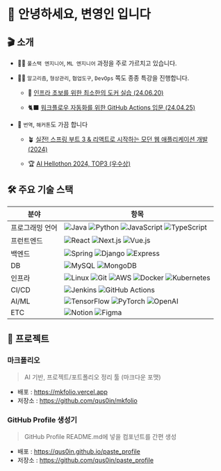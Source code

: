 # 🤗 안녕하세요, 변영인 입니다

## 🎬 소개

- 🧑‍🏫 `풀스택 엔지니어`, `ML 엔지니어` 과정을 주로 가르치고 있습니다.

- 🧑‍💻 `알고리즘`, `형상관리`, `협업도구`, `DevOps` 쪽도 종종 특강을 진행합니다.

    - 🐳 [인프라 초보를 위한 최소한의 도커 실습 (24.06.20)](https://velog.io/@turingapple/%E3%80%8E%ED%8A%9C%EB%A7%81%EC%9D%98-%EC%82%AC%EA%B3%BC%E3%80%8F-%EC%BB%A4%EB%AE%A4%EB%8B%88%ED%8B%B0-%EA%B0%95%EC%9D%98-%EC%9D%B8%ED%94%84%EB%9D%BC-%EC%B4%88%EB%B3%B4%EB%A5%BC-%EC%9C%84%ED%95%9C-%EC%B5%9C%EC%86%8C%ED%95%9C%EC%9D%98-%EB%8F%84%EC%BB%A4-%EC%8B%A4%EC%8A%B5)

    - 🐈‍⬛ [워크플로우 자동화를 위한 GitHub Actions 입문 (24.04.25)](https://velog.io/@turingapple/%E3%80%8E%ED%8A%9C%EB%A7%81%EC%9D%98-%EC%82%AC%EA%B3%BC%E3%80%8F-%EC%98%A4%EB%A6%AC%EC%A7%80%EB%84%90-%EA%B0%95%EC%9D%98-GitHub-Actions-%EC%9E%85%EB%AC%B8)

- 🥷 `번역`, `해커톤`도 가끔 합니다

    - 🪴 [실전! 스프링 부트 3 & 리액트로 시작하는 모던 웹 애플리케이션 개발 (2024)](https://product.kyobobook.co.kr/detail/S000214896424) 

    - 🏆 [AI Hellothon 2024, TOP3 (우수상)](https://brunch.co.kr/@concat/10)

## 🛠 주요 기술 스택

|분야|항목|
|-|-|
|프로그래밍 언어|![Java](https://img.shields.io/badge/java-437291.svg?&style=for-the-badge&logo=openjdk&logoColor=white) ![Python](https://img.shields.io/badge/python-3776AB.svg?&style=for-the-badge&logo=python&logoColor=white) ![JavaScript](https://img.shields.io/badge/javascript-F7DF1E.svg?&style=for-the-badge&logo=javascript&logoColor=white) ![TypeScript](https://img.shields.io/badge/typescript-3178C6.svg?&style=for-the-badge&logo=typescript&logoColor=white)|
|프런트엔드|![React](https://img.shields.io/badge/react-61DAFB.svg?&style=for-the-badge&logo=react&logoColor=white) ![Next.js](https://img.shields.io/badge/next-000000.svg?&style=for-the-badge&logo=nextdotjs&logoColor=white) ![Vue.js](https://img.shields.io/badge/vue-4FC08D.svg?&style=for-the-badge&logo=vuedotjs&logoColor=white)|
|백엔드|![Spring](https://img.shields.io/badge/spring-6DB33F.svg?&style=for-the-badge&logo=spring&logoColor=white) ![Django](https://img.shields.io/badge/django-092E20.svg?&style=for-the-badge&logo=django&logoColor=white) ![Express](https://img.shields.io/badge/express-000000.svg?&style=for-the-badge&logo=express&logoColor=white)|
|DB|![MySQL](https://img.shields.io/badge/mysql-4479A1.svg?&style=for-the-badge&logo=mysql&logoColor=white) ![MongoDB](https://img.shields.io/badge/mongodb-47A248.svg?&style=for-the-badge&logo=mongodb&logoColor=white) |
|인프라|![Linux](https://img.shields.io/badge/linux-FCC624.svg?&style=for-the-badge&logo=linux&logoColor=white) ![Git](https://img.shields.io/badge/git-F05032.svg?&style=for-the-badge&logo=git&logoColor=white) ![AWS](https://img.shields.io/badge/aws-FF9900.svg?&style=for-the-badge&logo=amazonwebservices&logoColor=white) ![Docker](https://img.shields.io/badge/docker-2496ED.svg?&style=for-the-badge&logo=docker&logoColor=white) ![Kubernetes](https://img.shields.io/badge/kubernetes-326CE5.svg?&style=for-the-badge&logo=kubernetes&logoColor=white)|
|CI/CD|![Jenkins](https://img.shields.io/badge/jenkins-D24939.svg?&style=for-the-badge&logo=jenkins&logoColor=white) ![GitHub Actions](https://img.shields.io/badge/githubactions-2088FF.svg?&style=for-the-badge&logo=githubactions&logoColor=white)|
|AI/ML|![TensorFlow](https://img.shields.io/badge/tensorflow-FF6F00.svg?&style=for-the-badge&logo=tensorflow&logoColor=white) ![PyTorch](https://img.shields.io/badge/pytorch-EE4C2C.svg?&style=for-the-badge&logo=pytorch&logoColor=white) ![OpenAI](https://img.shields.io/badge/openai-412991.svg?&style=for-the-badge&logo=openai&logoColor=white)|
|ETC|![Notion](https://img.shields.io/badge/notion-000000.svg?&style=for-the-badge&logo=notion&logoColor=white) ![Figma](https://img.shields.io/badge/figma-F24E1E.svg?&style=for-the-badge&logo=figma&logoColor=white)|

## 🧸 프로젝트

### 마크폴리오
> AI 기반, 프로젝트/포트폴리오 정리 툴 (마크다운 포맷)
* 배포 : https://mkfolio.vercel.app
* 저장소 : https://github.com/qus0in/mkfolio

### GitHub Profile 생성기
> GitHub Profile README.md에 넣을 컴포넌트를 간편 생성
* 배포 : https://qus0in.github.io/paste_profile
* 저장소 : https://github.com/qus0in/paste_profile